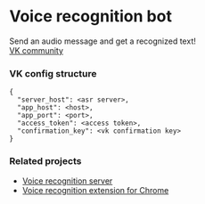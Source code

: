 # Voice recognition bot

Send an audio message and get a recognized text! <br>
[VK community](https://vk.com/vrp_bot)

### VK config structure
```
{
  "server_host": <asr server>,
  "app_host": <host>,
  "app_port": <port>,
  "access_token": <access token>,
  "confirmation_key": <vk confirmation key>
}
```

### Related projects
* [Voice recognition server](https://github.com/Rebryk/VRP-Server)
* [Voice recognition extension for Chrome](https://github.com/Rebryk/VRP-Chrome-Extension/)
